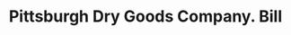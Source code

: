 ---
doi: 10.7916/D8BV8TRK
date_other: '1899'
date_other_textual: '1899'
form: printed ephemera
genre:
- Invoices
name:
- Pittsburgh Dry Goods Company
object_in_context_url: https://biggert.cul.columbia.edu/items/view/ave_biggert_01486
subject_hierarchical_geographic:
- Pittsburgh, Pennsylvania, United States
subject_name:
- Pittsburgh Dry Goods Company
title: Pittsburgh Dry Goods Company. Bill
sort_title: Pittsburgh Dry Goods Company. Bill
call_number: ave_biggert_01486
coordinates:
- 40.439722222222215,-79.97638888888889
pid: ave_biggert_01486
identifiers: ave_biggert_01486
canvas_id: ldpd:396747
permalink: "/items/ave_biggert_01486/"
layout: iiif-image-page
---